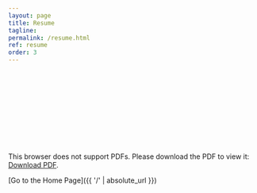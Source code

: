 ```yaml
---
layout: page
title: Resume
tagline: 
permalink: /resume.html
ref: resume
order: 3
---
```



<object data="https://www.dropbox.com/s/raw/16rw6tf4y6c9rl0/ThuyNC_updated_02082020.pdf" type="application/pdf" width="800px" height="800px">
    <embed src="https://www.dropbox.com/s/raw/16rw6tf4y6c9rl0/ThuyNC_updated_02082020.pdf">
        <p>This browser does not support PDFs. Please download the PDF to view it: <a href="https://www.dropbox.com/s/raw/16rw6tf4y6c9rl0/ThuyNC_updated_02082020.pdf">Download PDF</a>.</p>
    </embed>
</object>


[Go to the Home Page]({{ '/' | absolute_url }})

